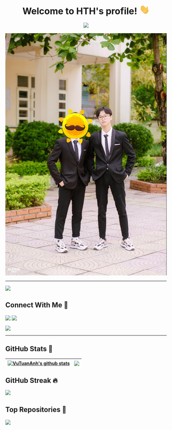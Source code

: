 <h1 align="center">
  Welcome to HTH's profile!
  <img src="https://raw.githubusercontent.com/VuTuanAnh-1368/VuTuanAnh-1368/main/gifs/hello.gif" width="32">
</h1>

<p align="center">
  <img src="https://readme-typing-svg.herokuapp.com/?font=Fira+Code&size=50&pause=500&color=F7263E&background=7C34FF00&center=true&vCenter=true&width=900&height=500&lines=%E2%8C%A8+Heloo!!+;%E2%8C%A8++My+name+is+Vu+Tuan+Anh+%E2%99%A5%EF%B8%8F;%E2%8C%A8++I%E2%80%99m+studying+at+UET+-+VNU+">
</p>

<p align="center">
  <a href="https://fb.com/VuTuanAnh136"><img src="https://raw.githubusercontent.com/VuTuanAnh-1368/VuTuanAnh-1368/main/images/cover.jpg"></a>
</p>

---

[![](https://komarev.com/ghpvc/?username=VuTuanAnh-1368&color=brightgreen&style=plastic)](https://github.com/VuTuanAnh-1368)

## Connect With Me 👀

<a href="https://github.com/VuTuanAnh-1368" target="blank"><img align="center" src="https://img.shields.io/badge/-V%C5%A9%20Tu%E1%BA%A5n%20Anh-1C1C1C?logo=github&logoColor=white" /></a>
<a href="https://www.youtube.com/" target="blank"><img align="center" src="https://img.shields.io/badge/-Subcribe-FF0000?logo=youtube&logoColor=white" /></a>


<a href="https://fb.com/VuTuanAnh136" target="blank"><img align="center" src="https://img.shields.io/badge/-V%C5%A9%20Tu%E1%BA%A5n%20Anh-4267b2?logo=facebook&logoColor=white" /></a>

---

## GitHub Stats ️🎯

| <a href="https://github.com/VuTuanAnh-1368?tab=repositories"><img align="center" src="https://github-readme-stats.vercel.app/api?username=VuTuanAnh-1368&show_icons=true&include_all_commits=true&count_private=true&theme=chartreuse-dark" alt="VuTuanAnh's github stats" /></a> | <a href="https://github.com/VuTuanAnh-1368?tab=repositories"><img align="center" src="https://github-readme-stats.vercel.app/api/top-langs/?username=VuTuanAnh-1368&langs_count=10&layout=compact&theme=chartreuse-dark" /></a> |
| ------------- | ------------- |

## GitHub Streak 🔥

[![](https://github-readme-streak-stats.herokuapp.com/?user=VuTuanAnh-1368&theme=chartreuse-dark)](https://github.com/VuTuanAnh-1368?tab=repositories)

## Top Repositories 🌟

<a href="https://github.com/VuTuanAnh-1368/vutuananh.com">
  <img align="center" src="https://github-readme-stats.vercel.app/api/pin/?username=VuTuanAnh-1368&repo=vutuananh.com&show_owner=true&theme=chartreuse-dark" />
</a>
